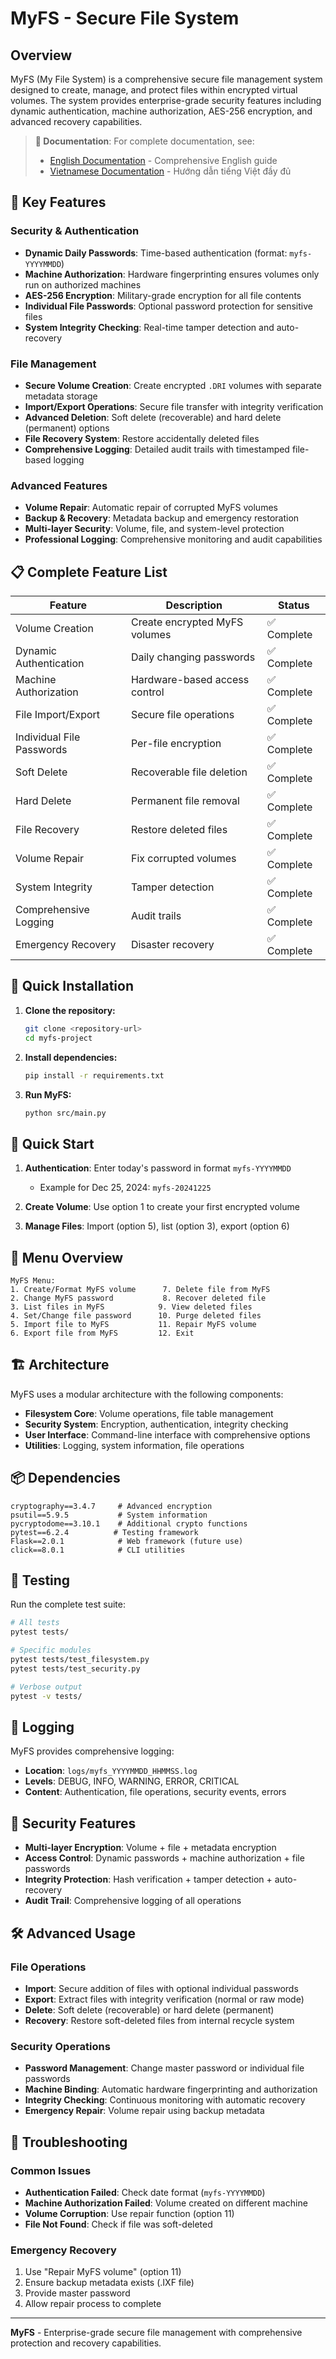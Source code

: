 # MyFS - Secure File System

## Overview

MyFS (My File System) is a comprehensive secure file management system designed to create, manage, and protect files within encrypted virtual volumes. The system provides enterprise-grade security features including dynamic authentication, machine authorization, AES-256 encryption, and advanced recovery capabilities.

> **📖 Documentation**: For complete documentation, see:
> - [English Documentation](README_EN.md) - Comprehensive English guide
> - [Vietnamese Documentation](README_VI.md) - Hướng dẫn tiếng Việt đầy đủ

## 🚀 Key Features

### Security & Authentication
- **Dynamic Daily Passwords**: Time-based authentication (format: `myfs-YYYYMMDD`)
- **Machine Authorization**: Hardware fingerprinting ensures volumes only run on authorized machines
- **AES-256 Encryption**: Military-grade encryption for all file contents
- **Individual File Passwords**: Optional password protection for sensitive files
- **System Integrity Checking**: Real-time tamper detection and auto-recovery

### File Management
- **Secure Volume Creation**: Create encrypted `.DRI` volumes with separate metadata storage
- **Import/Export Operations**: Secure file transfer with integrity verification
- **Advanced Deletion**: Soft delete (recoverable) and hard delete (permanent) options
- **File Recovery System**: Restore accidentally deleted files
- **Comprehensive Logging**: Detailed audit trails with timestamped file-based logging

### Advanced Features
- **Volume Repair**: Automatic repair of corrupted MyFS volumes
- **Backup & Recovery**: Metadata backup and emergency restoration
- **Multi-layer Security**: Volume, file, and system-level protection
- **Professional Logging**: Comprehensive monitoring and audit capabilities

## 📋 Complete Feature List

| Feature | Description | Status |
|---------|-------------|--------|
| Volume Creation | Create encrypted MyFS volumes | ✅ Complete |
| Dynamic Authentication | Daily changing passwords | ✅ Complete |
| Machine Authorization | Hardware-based access control | ✅ Complete |
| File Import/Export | Secure file operations | ✅ Complete |
| Individual File Passwords | Per-file encryption | ✅ Complete |
| Soft Delete | Recoverable file deletion | ✅ Complete |
| Hard Delete | Permanent file removal | ✅ Complete |
| File Recovery | Restore deleted files | ✅ Complete |
| Volume Repair | Fix corrupted volumes | ✅ Complete |
| System Integrity | Tamper detection | ✅ Complete |
| Comprehensive Logging | Audit trails | ✅ Complete |
| Emergency Recovery | Disaster recovery | ✅ Complete |

## 🔧 Quick Installation

1. **Clone the repository:**
   ```bash
   git clone <repository-url>
   cd myfs-project
   ```

2. **Install dependencies:**
   ```bash
   pip install -r requirements.txt
   ```

3. **Run MyFS:**
   ```bash
   python src/main.py
   ```

## 🚀 Quick Start

1. **Authentication**: Enter today's password in format `myfs-YYYYMMDD`
   - Example for Dec 25, 2024: `myfs-20241225`

2. **Create Volume**: Use option 1 to create your first encrypted volume

3. **Manage Files**: Import (option 5), list (option 3), export (option 6)

## 📖 Menu Overview

```
MyFS Menu:
1. Create/Format MyFS volume      7. Delete file from MyFS
2. Change MyFS password           8. Recover deleted file
3. List files in MyFS            9. View deleted files
4. Set/Change file password      10. Purge deleted files
5. Import file to MyFS           11. Repair MyFS volume
6. Export file from MyFS         12. Exit
```

## 🏗️ Architecture

MyFS uses a modular architecture with the following components:

- **Filesystem Core**: Volume operations, file table management
- **Security System**: Encryption, authentication, integrity checking
- **User Interface**: Command-line interface with comprehensive options
- **Utilities**: Logging, system information, file operations

## 📦 Dependencies

```
cryptography==3.4.7     # Advanced encryption
psutil==5.9.5           # System information
pycryptodome==3.10.1    # Additional crypto functions
pytest==6.2.4          # Testing framework
Flask==2.0.1            # Web framework (future use)
click==8.0.1            # CLI utilities
```

## 🧪 Testing

Run the complete test suite:

```bash
# All tests
pytest tests/

# Specific modules
pytest tests/test_filesystem.py
pytest tests/test_security.py

# Verbose output
pytest -v tests/
```

## 📝 Logging

MyFS provides comprehensive logging:
- **Location**: `logs/myfs_YYYYMMDD_HHMMSS.log`
- **Levels**: DEBUG, INFO, WARNING, ERROR, CRITICAL
- **Content**: Authentication, file operations, security events, errors

## 🔐 Security Features

- **Multi-layer Encryption**: Volume + file + metadata encryption
- **Access Control**: Dynamic passwords + machine authorization + file passwords
- **Integrity Protection**: Hash verification + tamper detection + auto-recovery
- **Audit Trail**: Comprehensive logging of all operations

## 🛠️ Advanced Usage

### File Operations
- **Import**: Secure addition of files with optional individual passwords
- **Export**: Extract files with integrity verification (normal or raw mode)
- **Delete**: Soft delete (recoverable) or hard delete (permanent)
- **Recovery**: Restore soft-deleted files from internal recycle system

### Security Operations
- **Password Management**: Change master password or individual file passwords
- **Machine Binding**: Automatic hardware fingerprinting and authorization
- **Integrity Checking**: Continuous monitoring with automatic recovery
- **Emergency Repair**: Volume repair using backup metadata

## 🔧 Troubleshooting

### Common Issues
- **Authentication Failed**: Check date format (`myfs-YYYYMMDD`)
- **Machine Authorization Failed**: Volume created on different machine
- **Volume Corruption**: Use repair function (option 11)
- **File Not Found**: Check if file was soft-deleted

### Emergency Recovery
1. Use "Repair MyFS volume" (option 11)
2. Ensure backup metadata exists (.IXF file)
3. Provide master password
4. Allow repair process to complete

---

**MyFS** - Enterprise-grade secure file management with comprehensive protection and recovery capabilities.
